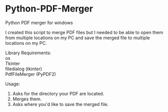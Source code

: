 # Python-PDF-Merger
Python PDF merger for windows

I created this script to merge PDF files but I needed to be able to open them from multiple locations on my PC and save the merged file to multiple locations on my PC.

Library Requirements:  
os  
Tkinter  
filedialog (tkinter)  
PdfFileMerger (PyPDF2)  

Usage:
1. Asks for the directory your PDF are located.
2. Merges them.
3. Asks where you'd like to save the merged file.

